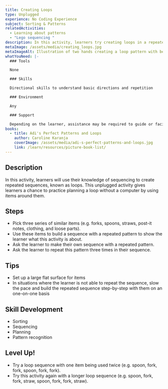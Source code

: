 ```yaml
---
title: Creating Loops
type: Unplugged
experience: No Coding Experience
subject: Sorting & Patterns
relatedActivities:
  - Learning about patterns
  - "Lego sequencing "
description: In this activity, learners try creating loops in a repeated sequence.
metaImage: /assets/media/creating_loops.jpg
metaImageAlt: Illustration of two hands creating a loop pattern with beads
whatYouNeed: |-
  ### Tools

  None

  ### Skills

  Directional skills to understand basic directions and repetition

  ### Environment

  Any

  ### Support

  Depending on the learner, assistance may be required to guide or facilitate
books:
  - title: Adi's Perfect Patterns and Loops
    author: Caroline Karanja
    coverImage: /assets/media/adi-s-perfect-patterns-and-loops.jpg
    link: /learn/resources/picture-book-list/
---
```

## Description

In this activity, learners will use their knowledge of sequencing to create repeated sequences, known as loops. This unplugged activity gives learners a chance to practice planning a loop without a computer by using items around them.

## Steps

* Pick three series of similar items (e.g. forks, spoons, straws, post-it notes, clothing, and loose parts).
* Use these items to build a sequence with a repeated pattern to show the learner what this activity is about.
* Ask the learner to make their own sequence with a repeated pattern.
* Ask the learner to repeat this pattern three times in their sequence.

## Tips

* Set up a large flat surface for items
* In situations where the learner is not able to repeat the sequence, slow the pace and build the repeated sequence step-by-step with them on an one-on-one basis

## Skill Development

* Sorting
* Sequencing
* Planning
* Pattern recognition 

## Level Up!

* Try a loop sequence with one item being used twice (e.g. spoon, fork, fork, spoon, fork, fork).
* Try this activity again with a longer loop sequence (e.g. spoon, fork, fork, straw, spoon, fork, fork, straw).